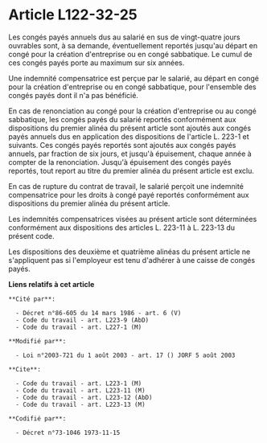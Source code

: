 # Article L122-32-25

Les congés payés annuels dus au salarié en sus de vingt-quatre jours ouvrables sont, à sa demande, éventuellement reportés
jusqu'au départ en congé pour la création d'entreprise ou en congé sabbatique. Le cumul de ces congés payés porte au maximum
sur six années.

Une indemnité compensatrice est perçue par le salarié, au départ en congé pour la création d'entreprise ou en congé
sabbatique, pour l'ensemble des congés payés dont il n'a pas bénéficié.

En cas de renonciation au congé pour la création d'entreprise ou au congé sabbatique, les congés payés du salarié reportés
conformément aux dispositions du premier alinéa du présent article sont ajoutés aux congés payés annuels dus en application
des dispositions de l'article L. 223-1 et suivants. Ces congés payés reportés sont ajoutés aux congés payés annuels, par
fraction de six jours, et jusqu'à épuisement, chaque année à compter de la renonciation. Jusqu'à épuisement des congés payés
reportés, tout report au titre du premier alinéa du présent article est exclu.

En cas de rupture du contrat de travail, le salarié perçoit une indemnité compensatrice pour les droits à congé payé reportés
conformément aux dispositions du premier alinéa du présent article.

Les indemnités compensatrices visées au présent article sont déterminées conformément aux dispositions des articles L. 223-11
à L. 223-13 du présent code.

Les dispositions des deuxième et quatrième alinéas du présent article ne s'appliquent pas si l'employeur est tenu d'adhérer à
une caisse de congés payés.

**Liens relatifs à cet article**

	**Cité par**:

	  - Décret n°86-605 du 14 mars 1986 - art. 6 (V)
	  - Code du travail - art. L223-9 (AbD)
	  - Code du travail - art. L227-1 (M)

	**Modifié par**:

	  - Loi n°2003-721 du 1 août 2003 - art. 17 () JORF 5 août 2003

	**Cite**:

	  - Code du travail - art. L223-1 (M)
	  - Code du travail - art. L223-11 (M)
	  - Code du travail - art. L223-12 (AbD)
	  - Code du travail - art. L223-13 (M)

	**Codifié par**:

	  - Décret n°73-1046 1973-11-15

